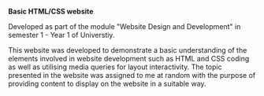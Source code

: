 **Basic HTML/CSS website**

Developed as part of the module "Website Design and Development" in semester 1 - Year 1 of Universtiy.

This website was developed to demonstrate a basic understanding of the elements involved in website development such as HTML and CSS coding as well as utilising media queries for layout interactivity.
The topic presented in the website was assigned to me at random with the purpose of providing content to display on the website in a suitable way.
